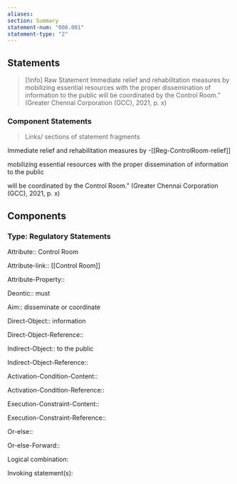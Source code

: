 ```yaml
---
aliases: 
section: Summary
statement-num: "006.001"
statement-type: "2"
---
```

## Statements 
> [!info] Raw Statement
> Immediate relief and rehabilitation measures by mobilizing essential resources with the proper dissemination of information to the public will be coordinated by the Control Room.” (Greater Chennai Corporation (GCC), 2021, p. x)

### Component Statements
> Links/ sections of statement fragments

Immediate relief and rehabilitation measures by -[[Reg-ControlRoom-relief]]

mobilizing essential resources with the proper dissemination of information to the public 

will be coordinated by the Control Room.” (Greater Chennai Corporation (GCC), 2021, p. x)
## Components

### Type: Regulatory Statements
Attribute:: Control Room

Attribute-link:: [[Control Room]]

Attribute-Property::

Deontic:: must

Aim:: disseminate or coordinate

Direct-Object:: information

Direct-Object-Reference::

Indirect-Object:: to the public

Indirect-Object-Reference::

Activation-Condition-Content::

Activation-Condition-Reference::

Execution-Constraint-Content::

Execution-Constraint-Reference::

Or-else::

Or-else-Forward::

Logical combination:

Invoking statement(s):